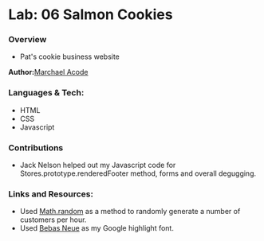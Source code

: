 # Lab: 06 Salmon Cookies

### Overview
- Pat's cookie business website

**Author:**[Marchael Acode](https://github.com/kuya32)

### Languages & Tech:
- HTML
- CSS
- Javascript

### Contributions 
- Jack Nelson helped out my Javascript code for Stores.prototype.renderedFooter method, forms and overall degugging. 

### Links and Resources:
- Used [Math.random](https://developer.mozilla.org/en-US/docs/Web/JavaScript/Reference/Global_Objects/Math/random) as a method to randomly generate a number of customers per hour. 
- Used [Bebas Neue](https://fonts.google.com/specimen/Bebas+Neue?sidebar.open&selection.family=Bebas+Neue#standard-styles) as my Google highlight font. 